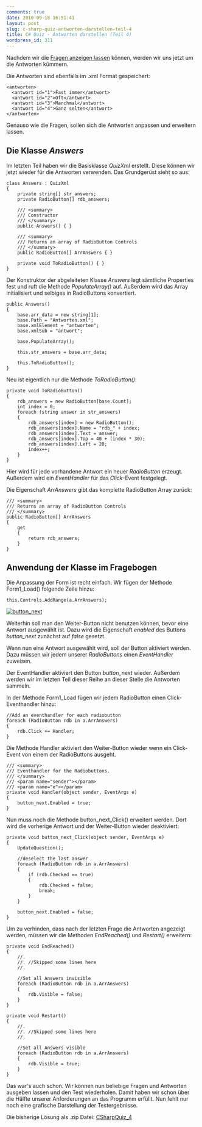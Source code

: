 ```yaml
---
comments: true
date: 2010-09-18 16:51:41
layout: post
slug: c-sharp-quiz-antworten-darstellen-teil-4
title: C# Quiz - Antworten darstellen (Teil 4)
wordpress_id: 311
---
```


Nachdem wir die [Fragen anzeigen lassen](http://blog.phansch.de/2010/07/c-sharp-quiz-fragen-auslesen-teil-3/) können, werden wir uns jetzt um die Antworten kümmern.

Die Antworten sind ebenfalls im .xml Format gespeichert:

    
    
    <antworten>
      <antwort id="1">Fast immer</antwort>
      <antwort id="2">Oft</antwort>
      <antwort id="3">Manchmal</antwort>
      <antwort id="4">Ganz selten</antwort>
    </antworten>


Genauso wie die Fragen, sollen sich die Antworten anpassen und erweitern lassen.


## Die Klasse _Answers_


Im letzten Teil haben wir die Basisklasse _QuizXml_ erstellt. Diese können wir jetzt wieder für die Antworten verwenden.
Das Grundgerüst sieht so aus:

    
    class Answers : QuizXml
    {
        private string[] str_answers;
        private RadioButton[] rdb_answers;

        /// <summary>
        /// Constructor
        /// </summary>
        public Answers() { }

        /// <summary>
        /// Returns an array of RadioButton Controls
        /// </summary>
        public RadioButton[] ArrAnswers { }

        private void ToRadioButton() { }
    }


Der Konstruktor der abgeleiteten Klasse _Answers_ legt sämtliche Properties fest und ruft die Methode _PopulateArray()_ auf. Außerdem wird das Array initialisiert und selbiges in RadioButtons konvertiert.

    
    public Answers()
    {
        base.arr_data = new string[1];
        base.Path = "Antworten.xml";
        base.xmlElement = "antworten";
        base.xmlSub = "antwort";

        base.PopulateArray();

        this.str_answers = base.arr_data;

        this.ToRadioButton();
    }


Neu ist eigentlich nur die Methode _ToRadioButton()_:

    
    private void ToRadioButton()
    {
        rdb_answers = new RadioButton[base.Count];
        int index = 0;
        foreach (string answer in str_answers)
        {
            rdb_answers[index] = new RadioButton();
            rdb_answers[index].Name = "rdb_" + index;
            rdb_answers[index].Text = answer;
            rdb_answers[index].Top = 40 + (index * 30);
            rdb_answers[index].Left = 20;
            index++;
        }
    }


Hier wird für jede vorhandene Antwort ein neuer _RadioButton_ erzeugt. Außerdem wird ein _EventHandler_ für das _Click_-Event festgelegt.

Die Eigenschaft _ArrAnswers_ gibt das komplette RadioButton Array zurück:

    
    
    /// <summary>
    /// Returns an array of RadioButton Controls
    /// </summary>
    public RadioButton[] ArrAnswers
    {
        get
        {
            return rdb_answers;
        }
    }




## Anwendung der Klasse im Fragebogen


Die Anpassung der Form ist recht einfach. Wir fügen der Methode Form1_Load() folgende Zeile hinzu:

    
    this.Controls.AddRange(a.ArrAnswers);


[![button_next](http://wpimages.phansch.de/2010/06/button_next.png)](http://wpimages.phansch.de/2010/06/button_next.png)

Weiterhin soll man den Weiter-Button nicht benutzen können, bevor eine Antwort ausgewählt ist. Dazu wird die Eigenschaft _enabled_ des Buttons _button_next_ zunächst auf _false_ gesetzt.

Wenn nun eine Antwort ausgewählt wird, soll der Button aktiviert werden. Dazu müssen wir jedem unserer _RadioButtons_ einen _EventHandler_ zuweisen.

Der EventHandler aktiviert den Button _button_next_ wieder. Außerdem werden wir im letzten Teil dieser Reihe an dieser Stelle die Antworten sammeln.

In der Methode Form1_Load fügen wir jedem RadioButton einen Click-Eventhandler hinzu:

    
    //Add an eventhandler for each radiobutton
    foreach (RadioButton rdb in a.ArrAnswers)
    {
        rdb.Click += Handler;
    }


Die Methode Handler aktiviert den Weiter-Button wieder wenn ein Click-Event von einem der RadioButtons ausgeht.
    
    
    /// <summary>
    /// Eventhandler for the Radiobuttons.
    /// </summary>
    /// <param name="sender"></param>
    /// <param name="e"></param>
    private void Handler(object sender, EventArgs e)
    {
        button_next.Enabled = true;
    }


Nun muss noch die Methode button_next_Click() erweitert werden. Dort wird die vorherige Antwort und der Weiter-Button wieder deaktiviert:

    
    private void button_next_Click(object sender, EventArgs e)
    {
        UpdateQuestion();

        //deselect the last answer
        foreach (RadioButton rdb in a.ArrAnswers)
        {
            if (rdb.Checked == true)
            {
                rdb.Checked = false;
                break;
            }
        }

        button_next.Enabled = false;
    }

Um zu verhinden, dass nach der letzten Frage die Antworten angezeigt werden, müssen wir die Methoden _EndReached()_ und _Restart()_ erweitern:
    
    
    private void EndReached()
    {
        //.
        //. //Skipped some lines here
        //.

        //Set all Answers invisible
        foreach (RadioButton rdb in a.ArrAnswers)
        {
            rdb.Visible = false;
        }
    }

    private void Restart()
    {
        //.
        //. //Skipped some lines here
        //.

        //Set all Answers visible
        foreach (RadioButton rdb in a.ArrAnswers)
        {
            rdb.Visible = true;
        }
    }



Das war's auch schon. Wir können nun beliebige Fragen und Antworten ausgeben lassen und den Test wiederholen. Damit haben wir schon über die Hälfte unserer Anforderungen an das Programm erfüllt. Nun fehlt nur noch eine grafische Darstellung der Testergebnisse.

Die bisherige Lösung als .zip Datei: [CSharpQuiz_4](http://wpimages.phansch.de/2010/06/CSharpQuiz_4.zip)
